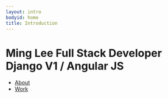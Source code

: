 ```yaml
---
layout: intro
bodyid: home
title: Introduction
---
```


<h1 class="intro">
    <span class="name">Ming Lee</span>
    <span>Full Stack Developer</span>
    <span class="summary">Django V1 / Angular JS</span>
</h1>

<ul class="intro-list">
    <li><a href="/about/">About</a></li>
    <li><a href='/work/'>Work</a></li>
</ul>
